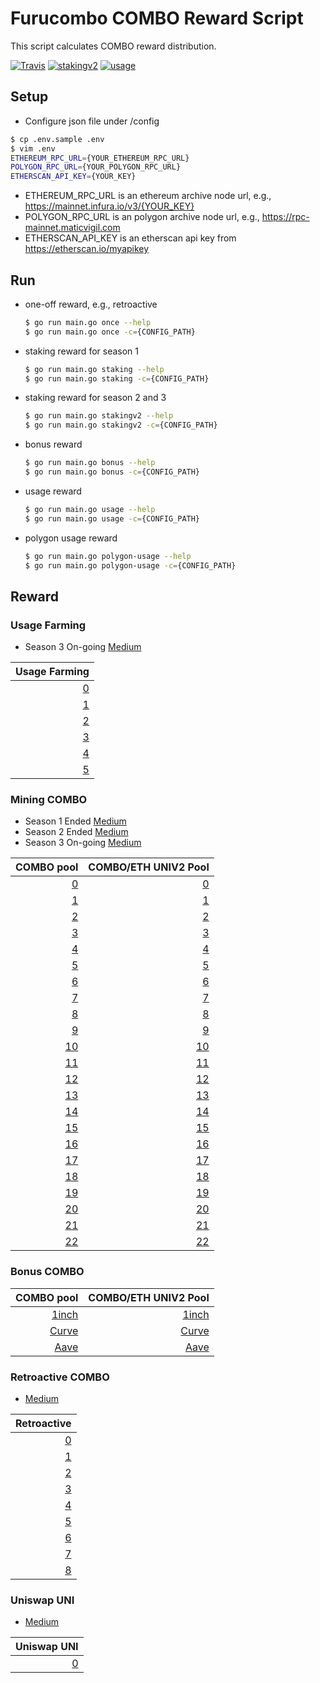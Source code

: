 # Furucombo COMBO Reward Script

This script calculates COMBO reward distribution.

[![Travis](https://travis-ci.com/dinngodev/furucombo-reward-scripts.svg?branch=master)](https://travis-ci.com/dinngodev/furucombo-reward-scripts)
[![stakingv2](https://github.com/dinngodev/furucombo-reward-scripts/actions/workflows/stakingv2.yml/badge.svg)](https://github.com/dinngodev/furucombo-reward-scripts/actions/workflows/stakingv2.yml)
[![usage](https://github.com/dinngodev/furucombo-reward-scripts/actions/workflows/usage.yml/badge.svg)](https://github.com/dinngodev/furucombo-reward-scripts/actions/workflows/usage.yml)

## Setup
* Configure json file under /config

```sh
$ cp .env.sample .env
$ vim .env
ETHEREUM_RPC_URL={YOUR_ETHEREUM_RPC_URL}
POLYGON_RPC_URL={YOUR_POLYGON_RPC_URL}
ETHERSCAN_API_KEY={YOUR_KEY}
```

* ETHEREUM_RPC_URL is an ethereum archive node url, e.g., <https://mainnet.infura.io/v3/{YOUR_KEY}>
* POLYGON_RPC_URL is an polygon archive node url, e.g., <https://rpc-mainnet.maticvigil.com>
* ETHERSCAN_API_KEY is an etherscan api key from <https://etherscan.io/myapikey>

## Run

* one-off reward, e.g., retroactive

  ```sh
  $ go run main.go once --help
  $ go run main.go once -c={CONFIG_PATH}
  ```

* staking reward for season 1

  ```sh
  $ go run main.go staking --help
  $ go run main.go staking -c={CONFIG_PATH}
  ```

* staking reward for season 2 and 3

  ```sh
  $ go run main.go stakingv2 --help
  $ go run main.go stakingv2 -c={CONFIG_PATH}
  ```

* bonus reward

  ```sh
  $ go run main.go bonus --help
  $ go run main.go bonus -c={CONFIG_PATH}
  ```

* usage reward

  ```sh
  $ go run main.go usage --help
  $ go run main.go usage -c={CONFIG_PATH}
  ```

* polygon usage reward

  ```sh
  $ go run main.go polygon-usage --help
  $ go run main.go polygon-usage -c={CONFIG_PATH}
  ```

## Reward

### Usage Farming
* Season 3 On-going [Medium](https://medium.com/furucombo/combo-mining-season-3-5e5f248923b2)

| Usage Farming |
| ----------: |
| [0](/rewards/bonus/6/rewards.json) |
| [1](/rewards/bonus/7/rewards.json) |
| [2](/rewards/bonus/8/rewards.json) |
| [3](/rewards/bonus/9/rewards.json) |
| [4](/rewards/bonus/10/rewards.json) |
| [5](/rewards/bonus/11/rewards.json) |


### Mining COMBO
* Season 1 Ended [Medium](https://medium.com/furucombo/announcing-furucombo-transaction-mining-program-33381f393230)
* Season 2 Ended [Medium](https://medium.com/furucombo/announcing-combo-mining-season-2-e0c20e586c47)
* Season 3 On-going [Medium](https://medium.com/furucombo/combo-mining-season-3-5e5f248923b2)

| COMBO pool | COMBO/ETH UNIV2 Pool |
| ---------: | -------------------: |
| [0](/rewards/staking/0/0x7c46eFAe8632A0c0e1C25718bae91b6b62D9A16E/rewards.json)   | [0](/rewards/staking/0/0x78d742F43Ce72B3D7bDBB2147c252F7a8bab3de4/rewards.json)   |
| [1](/rewards/staking/1/0x7c46eFAe8632A0c0e1C25718bae91b6b62D9A16E/rewards.json)   | [1](/rewards/staking/1/0x78d742F43Ce72B3D7bDBB2147c252F7a8bab3de4/rewards.json)   |
| [2](/rewards/staking/2/0x7c46eFAe8632A0c0e1C25718bae91b6b62D9A16E/rewards.json)   | [2](/rewards/staking/2/0x78d742F43Ce72B3D7bDBB2147c252F7a8bab3de4/rewards.json)   |
| [3](/rewards/staking/3/0x7c46eFAe8632A0c0e1C25718bae91b6b62D9A16E/rewards.json)   | [3](/rewards/staking/3/0x78d742F43Ce72B3D7bDBB2147c252F7a8bab3de4/rewards.json)   |
| [4](/rewards/staking/4/0x7c46eFAe8632A0c0e1C25718bae91b6b62D9A16E/rewards.json)   | [4](/rewards/staking/4/0x78d742F43Ce72B3D7bDBB2147c252F7a8bab3de4/rewards.json)   |
| [5](/rewards/staking/5/0x7c46eFAe8632A0c0e1C25718bae91b6b62D9A16E/rewards.json)   | [5](/rewards/staking/5/0x78d742F43Ce72B3D7bDBB2147c252F7a8bab3de4/rewards.json)   |
| [6](/rewards/staking/6/0x7c46eFAe8632A0c0e1C25718bae91b6b62D9A16E/rewards.json)   | [6](/rewards/staking/6/0x78d742F43Ce72B3D7bDBB2147c252F7a8bab3de4/rewards.json)   |
| [7](/rewards/staking/7/0x7c46eFAe8632A0c0e1C25718bae91b6b62D9A16E/rewards.json)   | [7](/rewards/staking/7/0x78d742F43Ce72B3D7bDBB2147c252F7a8bab3de4/rewards.json)   |
| [8](/rewards/staking/8/0x7c46eFAe8632A0c0e1C25718bae91b6b62D9A16E/rewards.json)   | [8](/rewards/staking/8/0x78d742F43Ce72B3D7bDBB2147c252F7a8bab3de4/rewards.json)   |
| [9](/rewards/staking/9/0x7c46eFAe8632A0c0e1C25718bae91b6b62D9A16E/rewards.json)   | [9](/rewards/staking/9/0x78d742F43Ce72B3D7bDBB2147c252F7a8bab3de4/rewards.json)   |
| [10](/rewards/staking/10/0x7c46eFAe8632A0c0e1C25718bae91b6b62D9A16E/rewards.json) | [10](/rewards/staking/10/0x78d742F43Ce72B3D7bDBB2147c252F7a8bab3de4/rewards.json) |
| [11](/rewards/staking/11/0x7c46eFAe8632A0c0e1C25718bae91b6b62D9A16E/rewards.json) | [11](/rewards/staking/11/0x78d742F43Ce72B3D7bDBB2147c252F7a8bab3de4/rewards.json) |
| [12](/rewards/staking/12/0x7c46eFAe8632A0c0e1C25718bae91b6b62D9A16E/rewards.json) | [12](/rewards/staking/12/0x78d742F43Ce72B3D7bDBB2147c252F7a8bab3de4/rewards.json) |
| [13](/rewards/staking/13/0x7c46eFAe8632A0c0e1C25718bae91b6b62D9A16E/rewards.json) | [13](/rewards/staking/13/0x78d742F43Ce72B3D7bDBB2147c252F7a8bab3de4/rewards.json) |
| [14](/rewards/staking/14/0x7c46eFAe8632A0c0e1C25718bae91b6b62D9A16E/rewards.json) | [14](/rewards/staking/14/0x78d742F43Ce72B3D7bDBB2147c252F7a8bab3de4/rewards.json) |
| [15](/rewards/staking/15/0x7c46eFAe8632A0c0e1C25718bae91b6b62D9A16E/rewards.json) | [15](/rewards/staking/15/0x78d742F43Ce72B3D7bDBB2147c252F7a8bab3de4/rewards.json) |
| [16](/rewards/staking/16/0x7c46eFAe8632A0c0e1C25718bae91b6b62D9A16E/rewards.json) | [16](/rewards/staking/16/0x78d742F43Ce72B3D7bDBB2147c252F7a8bab3de4/rewards.json) |
| [17](/rewards/staking/17/0x7c46eFAe8632A0c0e1C25718bae91b6b62D9A16E/rewards.json) | [17](/rewards/staking/17/0x78d742F43Ce72B3D7bDBB2147c252F7a8bab3de4/rewards.json) |
| [18](/rewards/staking/18/0x7c46eFAe8632A0c0e1C25718bae91b6b62D9A16E/rewards.json) | [18](/rewards/staking/18/0x78d742F43Ce72B3D7bDBB2147c252F7a8bab3de4/rewards.json) |
| [19](/rewards/staking/19/0x7c46eFAe8632A0c0e1C25718bae91b6b62D9A16E/rewards.json) | [19](/rewards/staking/19/0x78d742F43Ce72B3D7bDBB2147c252F7a8bab3de4/rewards.json) |
| [20](/rewards/staking/20/0x7c46eFAe8632A0c0e1C25718bae91b6b62D9A16E/rewards.json) | [20](/rewards/staking/20/0x78d742F43Ce72B3D7bDBB2147c252F7a8bab3de4/rewards.json) |
| [21](/rewards/staking/21/0x7c46eFAe8632A0c0e1C25718bae91b6b62D9A16E/rewards.json) | [21](/rewards/staking/21/0x78d742F43Ce72B3D7bDBB2147c252F7a8bab3de4/rewards.json) |
| [22](/rewards/staking/22/0x7c46eFAe8632A0c0e1C25718bae91b6b62D9A16E/rewards.json) | [22](/rewards/staking/22/0x78d742F43Ce72B3D7bDBB2147c252F7a8bab3de4/rewards.json) |

### Bonus COMBO
| COMBO pool | COMBO/ETH UNIV2 Pool |
| ---------: | -------------------: |
| [1inch](/rewards/bonus/0/rewards.json) |  [1inch](/rewards/bonus/1/rewards.json) |
| [Curve](/rewards/bonus/2/rewards.json) |  [Curve](/rewards/bonus/3/rewards.json) |
| [Aave](/rewards/bonus/4/rewards.json) |  [Aave](/rewards/bonus/5/rewards.json) |


### Retroactive COMBO
* [Medium](https://medium.com/furucombo/first-furucombo-grant-7b1e48175c99)

| Retroactive |
| ----------: |
| [0](/rewards/retroactive/0/rewards.json) |
| [1](/rewards/retroactive/1/rewards.json) |
| [2](/rewards/retroactive/2/rewards.json) |
| [3](/rewards/retroactive/3/rewards.json) |
| [4](/rewards/retroactive/4/rewards.json) |
| [5](/rewards/retroactive/5/rewards.json) |
| [6](/rewards/retroactive/6/rewards.json) |
| [7](/rewards/retroactive/7/rewards.json) |
| [8](/rewards/retroactive/8/rewards.json) |

### Uniswap UNI
* [Medium](https://medium.com/furucombo/uni-decision-has-been-made-distribution-to-community-253a51e742dc)

| Uniswap UNI |
| ----------: |
| [0](/rewards/uni_distribution/0/rewards.json) |
